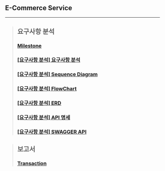 ## E-Commerce Service

---

> ## 요구사항 분석
> ### [Milestone](https://github.com/users/ch00kh/projects/8/views/1)
> ### [[요구사항 분석] 요구사항 분석](docs/requirements-analysis/requirements.md)
> ### [[요구사항 분석] Sequence Diagram](docs/requirements-analysis/sequence-diagram.md)
> ### [[요구사항 분석] FlowChart](docs/requirements-analysis/flowchart.md)
> ### [[요구사항 분석] ERD](docs/requirements-analysis/erd.md)
> ### [[요구사항 분석] API 명세](docs/requirements-analysis/api-spec.md)
> ### [[요구사항 분석] SWAGGER API](docs/images/swagger-screenshot.png)

> ## 보고서
> ### [Transaction](https://ch00kh.tistory.com/6)